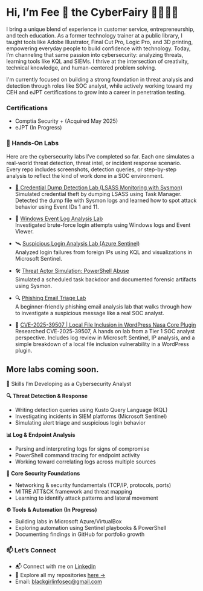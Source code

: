 # Hi, I’m Fee 💖 the CyberFairy 🧚🏾‍♀️✨

I bring a unique blend of experience in customer service, entrepreneurship, and tech education. As a former technology trainer at a public library, I taught tools like Adobe Illustrator, Final Cut Pro, Logic Pro, and 3D printing, empowering everyday people to build confidence with technology. Today, I’m channeling that same passion into cybersecurity: analyzing threats, learning tools like KQL and SIEMs. I thrive at the intersection of creativity, technical knowledge, and human-centered problem solving.

I'm currently focused on building a strong foundation in threat analysis and detection through roles like SOC analyst, while actively working toward my CEH and eJPT certifications to grow into a career in penetration testing. 

### Certifications

- Comptia Security + (Acquired May 2025)
- eJPT (In Progress)

### 🔬 Hands-On Labs

Here are the cybersecurity labs I’ve completed so far. Each one simulates a real-world threat detection, threat intel, or incident response scenario. Every repo includes screenshots, detection queries, or step-by-step analysis to reflect the kind of work done in a SOC environment.

- [🧪 Credential Dump Detection Lab (LSASS Monitoring with Sysmon)](https://github.com/blackgirlinfosec/credential-dump-detection-lab)
  Simulated credential theft by dumping LSASS using Task Manager. Detected the dump file with Sysmon logs and learned how to spot attack behavior using Event IDs 1 and 11.

- 🧠 [Windows Event Log Analysis Lab](https://github.com/blackgirlinfosec/windows-event-log-analysis-lab)  
  Investigated brute-force login attempts using Windows logs and Event Viewer.

- 🛰️ [Suspicious Login Analysis Lab (Azure Sentinel)](https://github.com/blackgirlinfosec/suspicious-login-analysis-lab)  
  Analyzed login failures from foreign IPs using KQL and visualizations in Microsoft Sentinel.

- 🛠️ [Threat Actor Simulation: PowerShell Abuse](https://github.com/blackgirlinfosec/scheduled-task-persistence-lab)  
  Simulated a scheduled task backdoor and documented forensic artifacts using Sysmon.

- 🔍 [Phishing Email Triage Lab](https://github.com/blackgirlinfosec/soc-analyst-lab-phishing-investigation)  
  A beginner-friendly phishing email analysis lab that walks through how to investigate a suspicious message like a real SOC analyst.

- 🧷 [CVE-2025-39507 | Local File Inclusion in WordPress Nasa Core Plugin](https://github.com/blackgirlinfosec/cve-lfi-lab)  
  Researched CVE-2025-39507, A hands on lab from a Tier 1 SOC analyst perspective. Includes log review in Microsoft Sentinel, IP analysis, and a simple breakdown of a local file inclusion vulnerability in a WordPress plugin.

More labs coming soon.
---
  
🧠 Skills I’m Developing as a Cybersecurity Analyst

**🔍 Threat Detection & Response**
- Writing detection queries using Kusto Query Language (KQL)
- Investigating incidents in SIEM platforms (Microsoft Sentinel)
- Simulating alert triage and suspicious login behavior

**📊 Log & Endpoint Analysis**
- Parsing and interpreting logs for signs of compromise
- PowerShell command tracing for endpoint activity
- Working toward correlating logs across multiple sources

**🔐 Core Security Foundations**
- Networking & security fundamentals (TCP/IP, protocols, ports)
- MITRE ATT&CK framework and threat mapping
- Learning to identify attack patterns and lateral movement

**⚙️ Tools & Automation (In Progress)**
- Building labs in Microsoft Azure/VirtualBox
- Exploring automation using Sentinel playbooks & PowerShell
- Documenting findings in GitHub for portfolio growth


### 📫 Let’s Connect
- 📬 Connect with me on [LinkedIn](https://www.linkedin.com/in/fee-bolden/)  
- 📂 Explore all my repositories [here →](https://github.com/blackgirlinfosec?tab=repositories)
- Email: blackgirlinfosec@gmail.com
